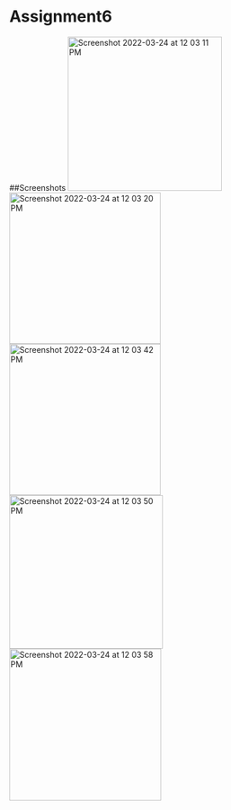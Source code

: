 # Assignment6
##Screenshots
<img width="274" alt="Screenshot 2022-03-24 at 12 03 11 PM" src="https://user-images.githubusercontent.com/72445242/159856646-30c39cd0-face-481f-a17f-bdd197f6aeac.png">
<img width="269" alt="Screenshot 2022-03-24 at 12 03 20 PM" src="https://user-images.githubusercontent.com/72445242/159856658-e432bd0a-aa9b-43a6-9230-3a8a5bb2701b.png">
<img width="269" alt="Screenshot 2022-03-24 at 12 03 42 PM" src="https://user-images.githubusercontent.com/72445242/159856661-45479c7e-38f9-4280-9dce-3dd601993ded.png">
<img width="273" alt="Screenshot 2022-03-24 at 12 03 50 PM" src="https://user-images.githubusercontent.com/72445242/159856669-f3c7f3d0-8379-4fc2-9b99-9873f9b1051e.png">
<img width="270" alt="Screenshot 2022-03-24 at 12 03 58 PM" src="https://user-images.githubusercontent.com/72445242/159856675-c7bb5368-e882-4499-a303-d44ac5427df2.png">

